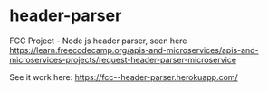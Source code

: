 # header-parser

FCC Project - Node js header parser, seen here https://learn.freecodecamp.org/apis-and-microservices/apis-and-microservices-projects/request-header-parser-microservice

See it work here: https://fcc--header-parser.herokuapp.com/
